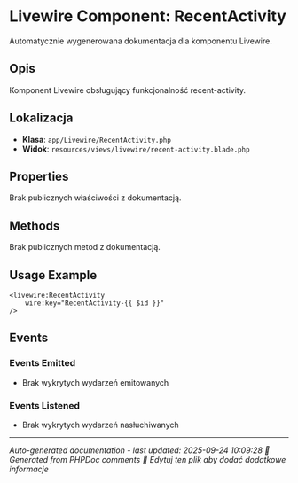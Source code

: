 # Livewire Component: RecentActivity

Automatycznie wygenerowana dokumentacja dla komponentu Livewire.

## Opis
Komponent Livewire obsługujący funkcjonalność recent-activity.

## Lokalizacja
- **Klasa**: `app/Livewire/RecentActivity.php`
- **Widok**: `resources/views/livewire/recent-activity.blade.php`



## Properties
Brak publicznych właściwości z dokumentacją.

## Methods
Brak publicznych metod z dokumentacją.

## Usage Example
```blade
<livewire:RecentActivity
    wire:key="RecentActivity-{{ $id }}"
/>
```

## Events

### Events Emitted
- Brak wykrytych wydarzeń emitowanych

### Events Listened
- Brak wykrytych wydarzeń nasłuchiwanych

---
*Auto-generated documentation - last updated: 2025-09-24 10:09:28*
*🤖 Generated from PHPDoc comments*
*📝 Edytuj ten plik aby dodać dodatkowe informacje*